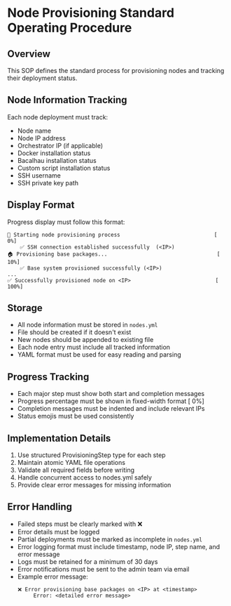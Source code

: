 # Node Provisioning Standard Operating Procedure

## Overview
This SOP defines the standard process for provisioning nodes and tracking their deployment status.

## Node Information Tracking
Each node deployment must track:
- Node name
- Node IP address
- Orchestrator IP (if applicable)
- Docker installation status
- Bacalhau installation status
- Custom script installation status
- SSH username
- SSH private key path

## Display Format
Progress display must follow this format:
```
🚀 Starting node provisioning process                              [   0%]
    ✅ SSH connection established successfully  (<IP>)   
🏠 Provisioning base packages...                                   [  10%]
    ✅ Base system provisioned successfully (<IP>)                        
...
✅ Successfully provisioned node on <IP>                           [ 100%]
```

## Storage
- All node information must be stored in `nodes.yml`
- File should be created if it doesn't exist
- New nodes should be appended to existing file
- Each node entry must include all tracked information
- YAML format must be used for easy reading and parsing

## Progress Tracking
- Each major step must show both start and completion messages
- Progress percentage must be shown in fixed-width format [  0%]
- Completion messages must be indented and include relevant IPs
- Status emojis must be used consistently

## Implementation Details
1. Use structured ProvisioningStep type for each step
2. Maintain atomic YAML file operations
3. Validate all required fields before writing
4. Handle concurrent access to nodes.yml safely
5. Provide clear error messages for missing information

## Error Handling
- Failed steps must be clearly marked with ❌
- Error details must be logged
- Partial deployments must be marked as incomplete in `nodes.yml`
- Error logging format must include timestamp, node IP, step name, and error message
- Logs must be retained for a minimum of 30 days
- Error notifications must be sent to the admin team via email
- Example error message:
    ```
    ❌ Error provisioning base packages on <IP> at <timestamp>
         Error: <detailed error message>
    ```
